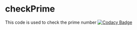 # checkPrime
This code is used to check the prime number
[![Codacy Badge](https://api.codacy.com/project/badge/Grade/47261162f45546e28adb42a7f8975586)](https://www.codacy.com/app/princekanhaiya/checkPrime?utm_source=github.com&amp;utm_medium=referral&amp;utm_content=princekanhaiya/checkPrime&amp;utm_campaign=Badge_Grade)
